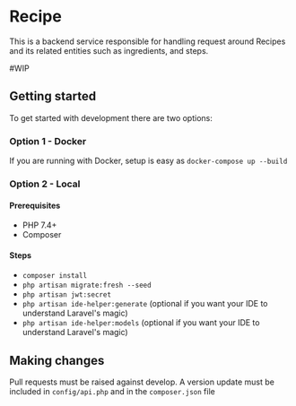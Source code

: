 # Recipe
This is a backend service responsible for handling request around Recipes and its related entities such as 
ingredients, and steps. 

#WIP
## Getting started
To get started with development there are two options:

### Option 1 - Docker
If you are running with Docker, setup is easy as 
`docker-compose up --build`

### Option 2 - Local


#### Prerequisites

- PHP 7.4+
- Composer  


#### Steps

- `composer install`
- `php artisan migrate:fresh --seed`
- `php artisan jwt:secret`
- `php artisan ide-helper:generate` (optional if you want your IDE to understand Laravel's magic)
- `php artisan ide-helper:models` (optional if you want your IDE to understand Laravel's magic)

## Making changes

Pull requests must be raised against develop.
A version update must be included in `config/api.php` and in the `composer.json` file 

